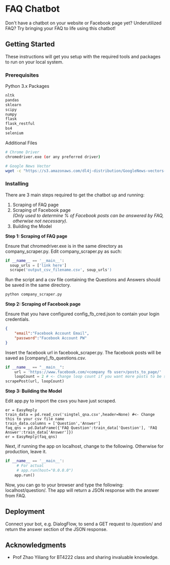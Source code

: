 # FAQ Chatbot

Don't have a chatbot on your website or Facebook page yet? Underutilized FAQ? 
Try bringing your FAQ to life using this chatbot!

## Getting Started

These instructions will get you setup with the required tools and packages to run on your local system.

### Prerequisites

Python 3.x Packages

```python
nltk
pandas
sklearn
scipy
numpy
flask
flask_restful
bs4
selenium
```

Additional Files

```bash
# Chrome Driver
chromedriver.exe (or any preferred driver)

# Google News Vector
wget -c "https://s3.amazonaws.com/dl4j-distribution/GoogleNews-vectors-negative300.bin.gz"
```

### Installing

There are 3 main steps required to get the chatbot up and running:
1) Scraping of FAQ page
2) Scraping of Facebook page<br>_(Only used to determine % of Facebook posts can be answered by FAQ, otherwise not necessary)._
3) Building the Model

**Step 1: Scraping of FAQ page**

Ensure that chromedriver.exe is in the same directory as company_scraper.py. Edit company_scraper.py as such:

```python
if __name__ == '__main__':
  soup_urls = ['link here']
  scrape('output_csv_filename.csv', soup_urls')
```
Run the script and a csv file containing the Questions and Answers should be saved in the same directory.
```python
python company_scraper.py
```

**Step 2: Scraping of Facebook page**

Ensure that you have configured config_fb_cred.json to contain your login credentials.

```json
{
	"email":"Facebook Account Email",
	"password":"Facebook Account PW"
}
```

Insert the facebook url in facebook_scraper.py. The facebook posts will be saved as [company]_fb_questions.csv.

```python
if __name__ == "__main__":
	url = 'https://www.facebook.com/<company fb user>/posts_to_page/'
	loopCount = 2 # <- Change loop count if you want more posts to be scraped
scrapePost(url, loopCount)
```

**Step 3: Building the Model**

Edit app.py to import the csvs you have just scraped.

```
er = EasyReply
train_data = pd.read_csv('singtel_qna.csv',header=None) #<- Change this to your csv file name
train_data.columns = ['Question','Answer']
faq_qns = pd.DataFrame({'FAQ Question':train_data['Question'], 'FAQ Answer':train_data['Answer']})
er = EasyReply(faq_qns)
```

Next, if running the app on localhost, change to the following. Otherwise for production, leave it.

```python
if __name__ == '__main__':
     # For actual
     # app.run(host="0.0.0.0")
    app.run()
```

Now, you can go to your browser and type the following: localhost/question/<insert your question here>. The app will return a JSON response with the answer from FAQ.

## Deployment

Connect your bot, e.g. DialogFlow, to send a GET request to <your machine ip address>/question/<user message> and return the answer section of the JSON response.

## Acknowledgments

* Prof Zhao Yiliang for BT4222 class and sharing invaluable knowledge.

